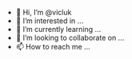 - 👋 Hi, I’m @vicluk
- 👀 I’m interested in ...
- 🌱 I’m currently learning ...
- 💞️ I’m looking to collaborate on ...
- 📫 How to reach me ...

<!---
vicluk/vicluk is a ✨ special ✨ repository because its `README.md` (this file) appears on your GitHub profile.
You can click the Preview link to take a look at your changes.
--->
